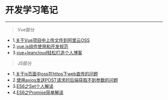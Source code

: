 # 开发学习笔记
-------------
> Vue部分


* 1.[关于Vue项目中上传文件到阿里云OSS](https://github.com/taosin/Notes/blob/master/%E5%85%B3%E4%BA%8EVue%E9%A1%B9%E7%9B%AE%E4%B8%AD%E4%B8%8A%E4%BC%A0%E6%96%87%E4%BB%B6%E5%88%B0%E9%98%BF%E9%87%8C%E4%BA%91OSS.md)
* 2.[vue.js组件使用和开发规范](https://github.com/taosin/Notes/blob/master/vue.js%E7%BB%84%E4%BB%B6%E4%BD%BF%E7%94%A8%E5%92%8C%E5%BC%80%E5%8F%91%E8%A7%84%E8%8C%83.md)
* 3.[vue+leancloud轻松打造个人博客](https://github.com/taosin/Notes/blob/master/vue%2Bleancloud%E8%BD%BB%E6%9D%BE%E6%89%93%E9%80%A0%E4%B8%AA%E4%BA%BA%E5%8D%9A%E5%AE%A2.md)

> JS部分

* 1.[关于js页面中oss在https下web直传的问题](https://github.com/taosin/Notes/blob/master/%E5%85%B3%E4%BA%8Ejs%E9%A1%B5%E9%9D%A2%E4%B8%ADoss%E5%9C%A8https%E4%B8%8Bweb%E7%9B%B4%E4%BC%A0%E7%9A%84%E9%97%AE%E9%A2%98.md)
* 2.[使用axios发送POST请求时后端获取不到参数的问题](https://github.com/taosin/Notes/blob/master/%E4%BD%BF%E7%94%A8axios%E5%8F%91%E9%80%81POST%E8%AF%B7%E6%B1%82%E6%97%B6%E5%90%8E%E7%AB%AF%E8%8E%B7%E5%8F%96%E4%B8%8D%E5%88%B0%E5%8F%82%E6%95%B0%E7%9A%84%E9%97%AE%E9%A2%98.md)
* 3.[ES6之Set个人解读](https://github.com/taosin/Notes/blob/master/ES6%E4%B9%8BSet%E4%B8%AA%E4%BA%BA%E8%A7%A3%E8%AF%BB.md)
* 4.[ES6之Promise简单解读](https://github.com/taosin/Notes/blob/master/ES6%E4%B9%8BPromise%E7%AE%80%E5%8D%95%E8%A7%A3%E8%AF%BB.md)
